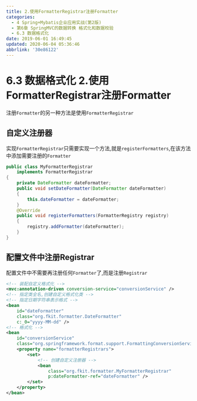 ```yaml
---
title: 2.使用FormatterRegistrar注册Formatter
categories: 
  - 4 Spring+Mybatis企业应用实战(第2版)
  - 第6章 SpringMVC的数据转换 格式化和数据校验
  - 6.3 数据格式化
date: 2019-06-01 16:49:45
updated: 2020-06-04 05:36:46
abbrlink: '30e86122'
---
```

# 6.3 数据格式化 2.使用FormatterRegistrar注册Formatter
注册`Formatter`的另一种方法是使用`FormatterRegistrar`
## 自定义注册器
实现`FormatterRegistrar`只需要实现一个方法,就是`registerFormatters`,在该方法中添加需要注册的`Formatter`
```java
public class MyFormatterRegistrar
    implements FormatterRegistrar
{
    private DateFormatter dateFormatter;
    public void setDateFormatter(DateFormatter dateFormatter)
    {
        this.dateFormatter = dateFormatter;
    }
    @Override
    public void registerFormatters(FormatterRegistry registry)
    {
        registry.addFormatter(dateFormatter);
    }
}
```
## 配置文件中注册Registrar
配置文件中不需要再注册任何`Formatter`了,而是注册`Registrar`
```xml
<!-- 装配自定义格式化 -->
<mvc:annotation-driven conversion-service="conversionService" />
<!-- 指定类全名,创建自定义格式化类 -->
<!-- 指定日期字符串表示格式 -->
<bean
    id="dateFormatter"
    class="org.fkit.formatter.DateFormatter"
    c:_0="yyyy-MM-dd" />
<!-- 格式化 -->
<bean
    id="conversionService"
    class="org.springframework.format.support.FormattingConversionServiceFactoryBean">
    <property name="formatterRegistrars">
        <set>
            <!-- 创建自定义注册器 -->
            <bean
                class="org.fkit.formatter.MyFormatterRegistrar"
                p:dateFormatter-ref="dateFormatter" />
        </set>
    </property>
</bean>
```
